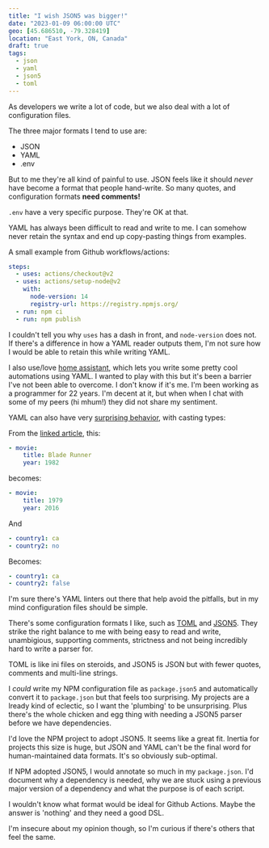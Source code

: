 ```yaml
---
title: "I wish JSON5 was bigger!"
date: "2023-01-09 06:00:00 UTC"
geo: [45.686510, -79.328419]
location: "East York, ON, Canada"
draft: true
tags:
  - json
  - yaml
  - json5
  - toml
---
```


As developers we write a lot of code, but we also deal with a lot of
configuration files.

The three major formats I tend to use are:

* JSON
* YAML
* .env

But to me they're all kind of painful to use. JSON feels like it should
_never_ have become a format that people hand-write. So many quotes,
and configuration formats **need comments!**

`.env` have a very specific purpose. They're OK at that.

YAML has always been difficult to read and write to me. I can somehow never
retain the syntax and end up copy-pasting things from examples.

A small example from Github workflows/actions:

```yaml
steps:
  - uses: actions/checkout@v2
  - uses: actions/setup-node@v2
    with:
      node-version: 14
      registry-url: https://registry.npmjs.org/
  - run: npm ci
  - run: npm publish
```

I couldn't tell you  why `uses` has a dash in front, and `node-version` does
not. If there's a difference in how a YAML reader outputs them, I'm not sure
how I would be able to retain this while writing YAML.

I also use/love [home assistant][1], which lets you write some pretty cool
automations using YAML. I wanted to play with
this but it's been a barrier I've not been able to overcome. I don't know
if it's me. I'm been working as a programmer for 22 years. I'm decent at it,
but when when I chat with some of my peers (hi mhum!) they did not share my
sentiment.

YAML can also have very [surprising behavior][4], with casting types:

From the [linked article][4], this:

```yaml
- movie:
    title: Blade Runner
    year: 1982
```

becomes:

```yaml
- movie:
    title: 1979
    year: 2016
```

And

```yaml
- country1: ca
- country2: no
```

Becomes:

```yaml
- country1: ca
- country2: false
```

I'm sure there's YAML linters out there that help avoid the pitfalls, but in
my mind configuration files should be simple.

There's some configuration formats I like, such as [TOML][2] and [JSON5][3].
They strike the right balance to me with being easy to read and
write, unambigious, supporting comments, strictness and not being incredibly
hard to write a parser for.

TOML is like ini files on steroids, and JSON5 is JSON but with fewer quotes,
comments and multi-line strings.

I _could_ write my NPM configuration file as `package.json5` and automatically
convert it to `package.json` but that feels too surprising. My projects are
a lready kind of eclectic, so I want the 'plumbing' to be unsurprising. Plus
there's the whole chicken and egg thing with needing a JSON5 parser before we
have dependencies.

I'd love the NPM project to adopt JSON5. It seems like a great fit. Inertia
for projects this size is huge, but JSON and YAML can't be the final word for
human-maintained data formats. It's so obviously sub-optimal.

If NPM adopted JSON5, I would annotate so much in my `package.json`. I'd
document why a dependency is needed,  why we are stuck using a previous major
version of a dependency and what the purpose is of each script.

I wouldn't know what format would be ideal for Github Actions. Maybe the
answer is 'nothing' and they need a good DSL.

I'm insecure about my opinion though, so I'm curious if there's others that
feel the same.

[1]: https://www.home-assistant.io/
[2]: https://toml.io/en/
[3]: https://json5.org/
[4]: https://www.infoworld.com/article/3669238/7-yaml-gotchas-to-avoidand-how-to-avoid-them.html
